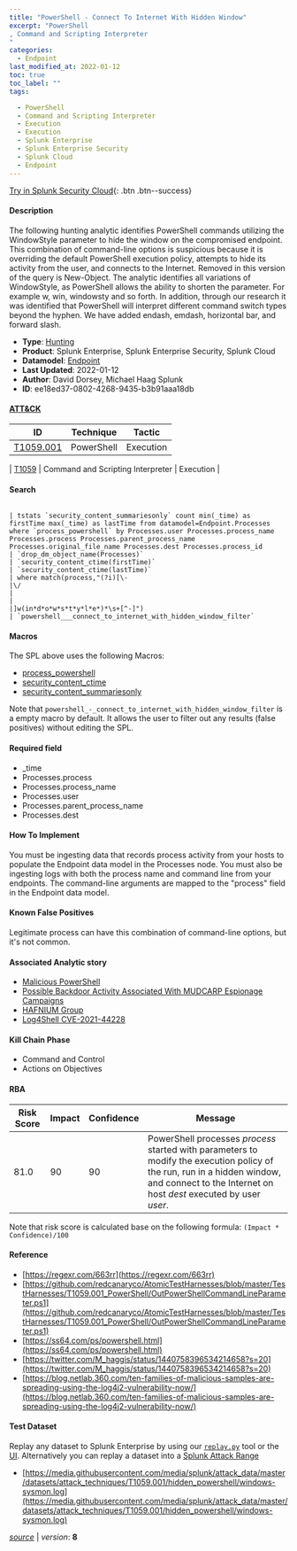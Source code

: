```yaml
---
title: "PowerShell - Connect To Internet With Hidden Window"
excerpt: "PowerShell
, Command and Scripting Interpreter
"
categories:
  - Endpoint
last_modified_at: 2022-01-12
toc: true
toc_label: ""
tags:

  - PowerShell
  - Command and Scripting Interpreter
  - Execution
  - Execution
  - Splunk Enterprise
  - Splunk Enterprise Security
  - Splunk Cloud
  - Endpoint
---
```




[Try in Splunk Security Cloud](https://www.splunk.com/en_us/cyber-security.html){: .btn .btn--success}

#### Description

The following hunting analytic identifies PowerShell commands utilizing the WindowStyle parameter to hide the window on the compromised endpoint. This combination of command-line options is suspicious because it is overriding the default PowerShell execution policy, attempts to hide its activity from the user, and connects to the Internet. Removed in this version of the query is New-Object. The analytic identifies all variations of WindowStyle, as PowerShell allows the ability to shorten the parameter. For example w, win, windowsty and so forth. In addition, through our research it was identified that PowerShell will interpret different command switch types beyond the hyphen. We have added endash, emdash, horizontal bar, and forward slash.

- **Type**: [Hunting](https://github.com/splunk/security_content/wiki/object-Analytic-Types)
- **Product**: Splunk Enterprise, Splunk Enterprise Security, Splunk Cloud
- **Datamodel**: [Endpoint](https://docs.splunk.com/Documentation/CIM/latest/User/Endpoint)
- **Last Updated**: 2022-01-12
- **Author**: David Dorsey, Michael Haag Splunk
- **ID**: ee18ed37-0802-4268-9435-b3b91aaa18db


#### [ATT&CK](https://attack.mitre.org/)

| ID             | Technique        |  Tactic             |
| -------------- | ---------------- |-------------------- |
| [T1059.001](https://attack.mitre.org/techniques/T1059/001/) | PowerShell | Execution |

| [T1059](https://attack.mitre.org/techniques/T1059/) | Command and Scripting Interpreter | Execution |

#### Search

```

| tstats `security_content_summariesonly` count min(_time) as firstTime max(_time) as lastTime from datamodel=Endpoint.Processes where `process_powershell` by Processes.user Processes.process_name Processes.process Processes.parent_process_name Processes.original_file_name Processes.dest Processes.process_id 
| `drop_dm_object_name(Processes)` 
| `security_content_ctime(firstTime)` 
| `security_content_ctime(lastTime)` 
| where match(process,"(?i)[\-
|\/
|
|
|]w(in*d*o*w*s*t*y*l*e*)*\s+[^-]") 
| `powershell___connect_to_internet_with_hidden_window_filter`
```

#### Macros
The SPL above uses the following Macros:
* [process_powershell](https://github.com/splunk/security_content/blob/develop/macros/process_powershell.yml)
* [security_content_ctime](https://github.com/splunk/security_content/blob/develop/macros/security_content_ctime.yml)
* [security_content_summariesonly](https://github.com/splunk/security_content/blob/develop/macros/security_content_summariesonly.yml)

Note that `powershell_-_connect_to_internet_with_hidden_window_filter` is a empty macro by default. It allows the user to filter out any results (false positives) without editing the SPL.

#### Required field
* _time
* Processes.process
* Processes.process_name
* Processes.user
* Processes.parent_process_name
* Processes.dest


#### How To Implement
You must be ingesting data that records process activity from your hosts to populate the Endpoint data model in the Processes node. You must also be ingesting logs with both the process name and command line from your endpoints. The command-line arguments are mapped to the "process" field in the Endpoint data model.

#### Known False Positives
Legitimate process can have this combination of command-line options, but it's not common.

#### Associated Analytic story
* [Malicious PowerShell](/stories/malicious_powershell)
* [Possible Backdoor Activity Associated With MUDCARP Espionage Campaigns](/stories/possible_backdoor_activity_associated_with_mudcarp_espionage_campaigns)
* [HAFNIUM Group](/stories/hafnium_group)
* [Log4Shell CVE-2021-44228](/stories/log4shell_cve-2021-44228)


#### Kill Chain Phase
* Command and Control
* Actions on Objectives



#### RBA

| Risk Score  | Impact      | Confidence   | Message      |
| ----------- | ----------- |--------------|--------------|
| 81.0 | 90 | 90 | PowerShell processes $process$ started with parameters to modify the execution policy of the run, run in a hidden window, and connect to the Internet on host $dest$ executed by user $user$. |


Note that risk score is calculated base on the following formula: `(Impact * Confidence)/100`



#### Reference

* [https://regexr.com/663rr](https://regexr.com/663rr)
* [https://github.com/redcanaryco/AtomicTestHarnesses/blob/master/TestHarnesses/T1059.001_PowerShell/OutPowerShellCommandLineParameter.ps1](https://github.com/redcanaryco/AtomicTestHarnesses/blob/master/TestHarnesses/T1059.001_PowerShell/OutPowerShellCommandLineParameter.ps1)
* [https://ss64.com/ps/powershell.html](https://ss64.com/ps/powershell.html)
* [https://twitter.com/M_haggis/status/1440758396534214658?s=20](https://twitter.com/M_haggis/status/1440758396534214658?s=20)
* [https://blog.netlab.360.com/ten-families-of-malicious-samples-are-spreading-using-the-log4j2-vulnerability-now/](https://blog.netlab.360.com/ten-families-of-malicious-samples-are-spreading-using-the-log4j2-vulnerability-now/)



#### Test Dataset
Replay any dataset to Splunk Enterprise by using our [`replay.py`](https://github.com/splunk/attack_data#using-replaypy) tool or the [UI](https://github.com/splunk/attack_data#using-ui).
Alternatively you can replay a dataset into a [Splunk Attack Range](https://github.com/splunk/attack_range#replay-dumps-into-attack-range-splunk-server)


* [https://media.githubusercontent.com/media/splunk/attack_data/master/datasets/attack_techniques/T1059.001/hidden_powershell/windows-sysmon.log](https://media.githubusercontent.com/media/splunk/attack_data/master/datasets/attack_techniques/T1059.001/hidden_powershell/windows-sysmon.log)



[*source*](https://github.com/splunk/security_content/tree/develop/detections/endpoint/powershell_-_connect_to_internet_with_hidden_window.yml) \| *version*: **8**